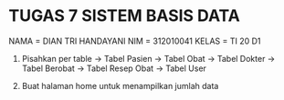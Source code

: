 # TUGAS 7 SISTEM BASIS DATA

NAMA      = DIAN TRI HANDAYANI
NIM       = 312010041
KELAS     = TI 20 D1

1. Pisahkan per table
-> Tabel Pasien
-> Tabel Obat
-> Tabel Dokter
-> Tabel Berobat 
-> Tabel Resep Obat
-> Tabel User

2. Buat halaman home untuk menampilkan jumlah data
